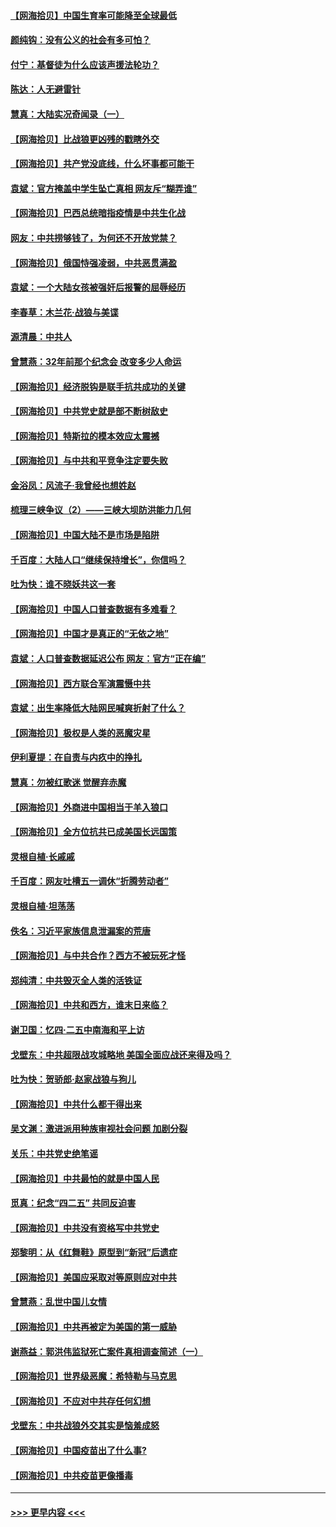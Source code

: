 #### [【网海拾贝】中国生育率可能降至全球最低](../pages/nsc993/n12948793.md?t=05141951) 
#### [颜纯钩：没有公义的社会有多可怕？](../pages/nsc993/n12947626.md?t=05141951) 
#### [付宁：基督徒为什么应该声援法轮功？](../pages/nsc993/n12947233.md?t=05141951) 
#### [陈达：人无避雷针](../pages/nsc993/n12947098.md?t=05141951) 
#### [慧真：大陆实况奇闻录（一）](../pages/nsc993/n12945811.md?t=05141951) 
#### [【网海拾贝】比战狼更凶残的戳瞎外交](../pages/nsc993/n12945717.md?t=05141951) 
#### [【网海拾贝】共产党没底线，什么坏事都可能干](../pages/nsc993/n12942090.md?t=05141951) 
#### [袁斌：官方掩盖中学生坠亡真相 网友斥“糊弄谁”](../pages/nsc993/n12942029.md?t=05141951) 
#### [【网海拾贝】巴西总统暗指疫情是中共生化战](../pages/nsc993/n12938999.md?t=05141951) 
#### [网友：中共捞够钱了，为何还不开放党禁？](../pages/nsc993/n12938952.md?t=05141951) 
#### [【网海拾贝】俄国恃强凌弱，中共恶贯满盈](../pages/nsc993/n12936626.md?t=05141951) 
#### [袁斌：一个大陆女孩被强奸后报警的屈辱经历](../pages/nsc993/n12936547.md?t=05141951) 
#### [李春草：木兰花·战狼与美谍](../pages/nsc993/n12935995.md?t=05141951) 
#### [源清晨：中共人](../pages/nsc993/n12935589.md?t=05141951) 
#### [曾慧燕：32年前那个纪念会 改变多少人命运](../pages/nsc993/n12934233.md?t=05141951) 
#### [【网海拾贝】经济脱钩是联手抗共成功的关键](../pages/nsc993/n12934176.md?t=05141951) 
#### [【网海拾贝】中共党史就是部不断树敌史](../pages/nsc993/n12932844.md?t=05141951) 
#### [【网海拾贝】特斯拉的模本效应太震撼](../pages/nsc993/n12925626.md?t=05141951) 
#### [【网海拾贝】与中共和平竞争注定要失败](../pages/nsc993/n12923326.md?t=05141951) 
#### [金浴凤：风流子‧我曾经也想姓赵](../pages/nsc993/n12920911.md?t=05141951) 
#### [梳理三峡争议（2）——三峡大坝防洪能力几何](../pages/nsc993/n12920173.md?t=05141951) 
#### [【网海拾贝】中国大陆不是市场是陷阱](../pages/nsc993/n12920143.md?t=05141951) 
#### [千百度：大陆人口“继续保持增长”，你信吗？](../pages/nsc993/n12918946.md?t=05141951) 
#### [吐为快：谁不晓妖共这一套](../pages/nsc993/n12918941.md?t=05141951) 
#### [【网海拾贝】中国人口普查数据有多难看？](../pages/nsc993/n12917822.md?t=05141951) 
#### [【网海拾贝】中国才是真正的“无依之地”](../pages/nsc993/n12915845.md?t=05141951) 
#### [袁斌：人口普查数据延迟公布 网友：官方“正在编”](../pages/nsc993/n12915748.md?t=05141951) 
#### [【网海拾贝】西方联合军演震慑中共](../pages/nsc993/n12913466.md?t=05141951) 
#### [袁斌：出生率降低大陆网民喊爽折射了什么？](../pages/nsc993/n12913365.md?t=05141951) 
#### [【网海拾贝】极权是人类的恶魔灾星](../pages/nsc993/n12910697.md?t=05141951) 
#### [伊利夏提：在自责与内疚中的挣扎](../pages/nsc993/n12910493.md?t=05141951) 
#### [慧真：勿被红歌迷 觉醒弃赤魔](../pages/nsc993/n12910485.md?t=05141951) 
#### [【网海拾贝】外商进中国相当于羊入狼口](../pages/nsc993/n12908274.md?t=05141951) 
#### [【网海拾贝】全方位抗共已成美国长远国策](../pages/nsc993/n12906878.md?t=05141951) 
#### [灵根自植‧长戚戚](../pages/nsc993/n12905585.md?t=05141951) 
#### [千百度：网友吐槽五一调休“折腾劳动者”](../pages/nsc993/n12905934.md?t=05141951) 
#### [灵根自植‧坦荡荡](../pages/nsc993/n12905562.md?t=05141951) 
#### [佚名：习近平家族信息泄漏案的荒唐](../pages/nsc993/n12904705.md?t=05141951) 
#### [【网海拾贝】与中共合作？西方不被玩死才怪](../pages/nsc993/n12903873.md?t=05141951) 
#### [郑纯清：中共毁灭全人类的活铁证](../pages/nsc993/n12903785.md?t=05141951) 
#### [【网海拾贝】中共和西方，谁末日来临？](../pages/nsc993/n12903482.md?t=05141951) 
#### [谢卫国：忆四‧二五中南海和平上访](../pages/nsc993/n12902192.md?t=05141951) 
#### [戈壁东：中共超限战攻城略地 美国全面应战还来得及吗？](../pages/nsc993/n12902297.md?t=05141951) 
#### [吐为快：贺骄郎‧赵家战狼与狗儿](../pages/nsc993/n12902280.md?t=05141951) 
#### [【网海拾贝】中共什么都干得出来](../pages/nsc993/n12897500.md?t=05141951) 
#### [吴文渊：激进派用种族审视社会问题 加剧分裂](../pages/nsc993/n12893881.md?t=05141951) 
#### [关乐：中共党史绝笔谣](../pages/nsc993/n12897270.md?t=05141951) 
#### [【网海拾贝】中共最怕的就是中国人民](../pages/nsc993/n12894705.md?t=05141951) 
#### [觅真：纪念“四二五” 共同反迫害](../pages/nsc993/n12894553.md?t=05141951) 
#### [【网海拾贝】中共没有资格写中共党史](../pages/nsc993/n12892231.md?t=05141951) 
#### [郑黎明：从《红舞鞋》原型到“新冠”后遗症](../pages/nsc993/n12890469.md?t=05141951) 
#### [【网海拾贝】美国应采取对等原则应对中共](../pages/nsc993/n12889176.md?t=05141951) 
#### [曾慧燕：乱世中国儿女情](../pages/nsc993/n12887931.md?t=05141951) 
#### [【网海拾贝】中共再被定为美国的第一威胁](../pages/nsc993/n12887580.md?t=05141951) 
#### [谢燕益：郭洪伟监狱死亡案件真相调查简述（一）](../pages/nsc993/n12885648.md?t=05141951) 
#### [【网海拾贝】世界级恶魔：希特勒与马克思](../pages/nsc993/n12884062.md?t=05141951) 
#### [【网海拾贝】不应对中共存任何幻想](../pages/nsc993/n12881460.md?t=05141951) 
#### [戈壁东：中共战狼外交其实是恼羞成怒](../pages/nsc993/n12880392.md?t=05141951) 
#### [【网海拾贝】中国疫苗出了什么事?](../pages/nsc993/n12879124.md?t=05141951) 
#### [【网海拾贝】中共疫苗更像播毒](../pages/nsc993/n12876631.md?t=05141951) 

----
#### [ >>> 更早内容 <<< ](../indexes/nsc993-earlier.md)
